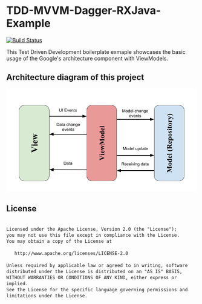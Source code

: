 # TDD-MVVM-Dagger-RXJava-Example
[![Build Status](https://travis-ci.org/MedetZhakupov/TDD-MVVM-Example.svg?branch=master)](https://travis-ci.org/MedetZhakupov/TDD-MVVM-Example)

This Test Driven Development boilerplate exmaple showcases the basic usage of 
the Google's architecture component with ViewModels.

## Architecture diagram of this project
![alt text](https://raw.githubusercontent.com/medetzhakupov/tdd-mvvm-example/master/architecture.png)

## License
```

Licensed under the Apache License, Version 2.0 (the "License");
you may not use this file except in compliance with the License.
You may obtain a copy of the License at

   http://www.apache.org/licenses/LICENSE-2.0

Unless required by applicable law or agreed to in writing, software
distributed under the License is distributed on an "AS IS" BASIS,
WITHOUT WARRANTIES OR CONDITIONS OF ANY KIND, either express or implied.
See the License for the specific language governing permissions and
limitations under the License.
